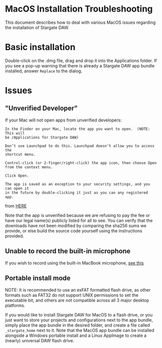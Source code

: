 # MacOS Installation Troubleshooting
This document describes how to deal with various MacOS issues regarding
the installation of Stargate DAW.

# Basic installation
Double-click on the .dmg file, drag and drop it into the Applications folder.
If you see a pop-up warning that there is already a Stargate DAW app bundle
installed, answer `Replace` to the dialog.

# Issues
## "Unverified Developer"
If your Mac will not open apps from unverified developers:
```
In the Finder on your Mac, locate the app you want to open.  (NOTE: This will
be /Applications for Stargate DAW)

Don’t use Launchpad to do this. Launchpad doesn’t allow you to access the
shortcut menu.

Control-click (or 2-finger/right-click) the app icon, then choose Open
from the context menu.

Click Open.

The app is saved as an exception to your security settings, and you can open it
in the future by double-clicking it just as you can any registered app.
```
from [HERE](
  https://support.apple.com/guide/mac-help/open-a-mac-app-from-an-unidentified-developer-mh40616/mac
)

Note that the app is unverified because we are refusing to pay the fee or have
our legal name(s) publicly listed for all to see.  You can verify that the
downloads have not been modified by comparing the sha256 sums we provide, or
else build the source code yourself using the instructions provided.

## Unable to record the built-in microphone
If you wish to record using the built-in MacBook microphone,
[see this](https://support.apple.com/en-us/HT209175)

## Portable install mode
NOTE: It is recommended to use an exFAT formatted flash drive, as other formats
such as FAT32 do not support  UNIX permissions to set the executable bit,
and others are not compatible across all 3 major desktop platforms.

If you would like to install Stargate DAW for MacOS to a flash drive, or you
just want to store your projects and configurations next to the app bundle,
simply place the app bundle in the desired folder, and create a file called
`_stargate_home` next to it.  Note that the MacOS app bundle can be installed
alongside a Windows portable install and a Linux AppImage to create a
(nearly) universal DAW flash drive.
